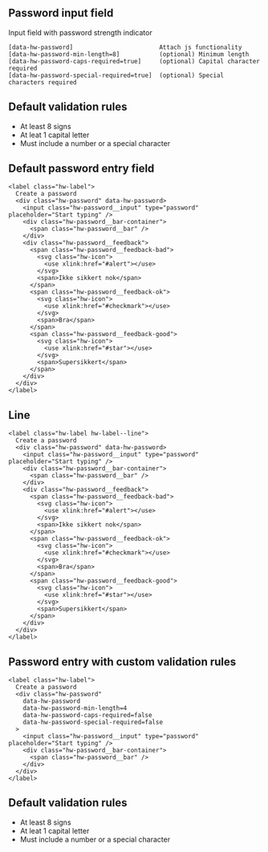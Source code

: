## Password input field

Input field with password strength indicator

```code
[data-hw-password]                        Attach js functionality
[data-hw-password-min-length=8]           (optional) Minimum length
[data-hw-password-caps-required=true]     (optional) Capital character required
[data-hw-password-special-required=true]  (optional) Special characters required
```

## Default validation rules

- At least 8 signs
- At leat 1 capital letter
- Must include a number or a special character

## Default password entry field

```html|span-3,light,plain
<label class="hw-label">
  Create a password
  <div class="hw-password" data-hw-password>
    <input class="hw-password__input" type="password" placeholder="Start typing" />
    <div class="hw-password__bar-container">
      <span class="hw-password__bar" />
    </div>
    <div class="hw-password__feedback">
      <span class="hw-password__feedback-bad">
        <svg class="hw-icon">
          <use xlink:href="#alert"></use>
        </svg>
        <span>Ikke sikkert nok</span>
      </span>
      <span class="hw-password__feedback-ok">
        <svg class="hw-icon">
          <use xlink:href="#checkmark"></use>
        </svg>
        <span>Bra</span>
      </span>
      <span class="hw-password__feedback-good">
        <svg class="hw-icon">
          <use xlink:href="#star"></use>
        </svg>
        <span>Supersikkert</span>
      </span>
    </div>
  </div>
</label>
```


## Line

```html|span-3,light,plain
<label class="hw-label hw-label--line">
  Create a password
  <div class="hw-password" data-hw-password>
    <input class="hw-password__input" type="password" placeholder="Start typing" />
    <div class="hw-password__bar-container">
      <span class="hw-password__bar" />
    </div>
    <div class="hw-password__feedback">
      <span class="hw-password__feedback-bad">
        <svg class="hw-icon">
          <use xlink:href="#alert"></use>
        </svg>
        <span>Ikke sikkert nok</span>
      </span>
      <span class="hw-password__feedback-ok">
        <svg class="hw-icon">
          <use xlink:href="#checkmark"></use>
        </svg>
        <span>Bra</span>
      </span>
      <span class="hw-password__feedback-good">
        <svg class="hw-icon">
          <use xlink:href="#star"></use>
        </svg>
        <span>Supersikkert</span>
      </span>
    </div>
  </div>
</label>
```

## Password entry with custom validation rules

```html|span-3,light,plain
<label class="hw-label">
  Create a password
  <div class="hw-password"
    data-hw-password
    data-hw-password-min-length=4
    data-hw-password-caps-required=false
    data-hw-password-special-required=false
  >
    <input class="hw-password__input" type="password" placeholder="Start typing" />
    <div class="hw-password__bar-container">
      <span class="hw-password__bar" />
    </div>
  </div>
</label>
```




## Default validation rules

- At least 8 signs
- At leat 1 capital letter
- Must include a number or a special character
